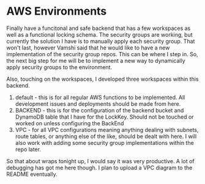 # AWS Environments

Finally have a funcitonal and safe backend that has a few workspaces as
well as a functional locking schema. The security groups are working,
but currently the solution I have is to manually apply each security
group. That won't last, however Vamshi said that he would like to have
a new implementation of the security group repos. This can be where I
step in. So, the next big step for me will be to implement a new way to
dynamically apply security groups to the environment.

Also, touching on the workspaces, I developed three workspaces within
this backend.
1. default - this is for all regular AWS functions to be implemented.
All development issues and deployments should be made from here.
2. BACKEND - this is for the configuration of the backend bucket and
DynamoDB table that I have for the LockKey. Should not be touched or
worked on unless configuring the BackEnd
3. VPC - for all VPC configurations meaning anything dealing with
subnets, route tables, or anything else of the like, should be dealt
with here. I will also work with adding some security group implementations
within the repo later.

So that about wraps tonight up, I would say it was very productive.
A lot of debugging has got me here though. I plan to upload a VPC
diagram to the README eventually.